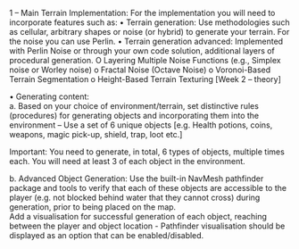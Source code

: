 1 – Main Terrain Implementation: 
For the implementation you will need to incorporate features such as: 
• Terrain generation: Use methodologies such as cellular, arbitrary shapes or noise (or 
hybrid) to generate your terrain. For the noise you can use Perlin. 
• Terrain generation advanced: Implemented with Perlin Noise or through your own 
code solution, additional layers of procedural generation. 
O	 Layering Multiple Noise Functions (e.g., Simplex noise or Worley noise) 
o 	Fractal Noise (Octave Noise) 
o 	Voronoi-Based Terrain Segmentation 
o 	Height-Based Terrain Texturing [Week 2 – theory] 
 
• Generating content:   
a. Based on your choice of environment/terrain, set distinctive rules (procedures) 
for generating objects and incorporating them into the environment – Use a set 
of 6 unique objects [e.g. Health potions, coins, weapons, magic pick-up, shield, 
trap, loot etc.]  
 
Important: You need to generate, in total, 6 types of objects, multiple times 
each. You will need at least 3 of each object in the environment. 

b. Advanced Object Generation: Use the built-in NavMesh pathfinder package 
and tools to verify that each of these objects are accessible to the player (e.g. 
not blocked behind water that they cannot cross) during generation, prior to 
being placed on the map.  
Add a visualisation for successful generation of each object, reaching between 
the player and object location - Pathfinder visualisation should be displayed as 
an option that can be enabled/disabled. 
